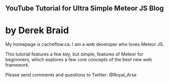 ## YouTube Tutorial for Ultra Simple Meteor JS Blog

# by Derek Braid 

My homepage is cacheflow.ca.  I am a web developer who loves Meteor JS.  

This tutorial features a few key, but simple, features of Meteor for beginnners, which explores a few core concepts of the best new web framework.

Please send comments and questions to Twitter: @Royal_Arse 